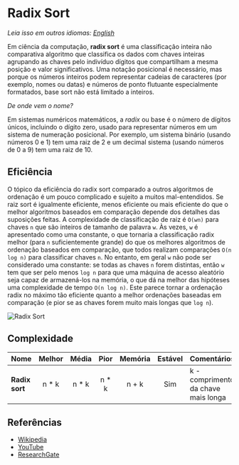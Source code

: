# Radix Sort

_Leia isso em outros idiomas:_
[_English_](README.md)

Em ciência da computação, **radix sort** é uma classificação inteira não comparativa
algoritmo que classifica os dados com chaves inteiras agrupando as chaves pelo indivíduo
dígitos que compartilham a mesma posição e valor significativos. Uma notação posicional
é necessário, mas porque os números inteiros podem representar cadeias de caracteres
(por exemplo, nomes ou datas) e números de ponto flutuante especialmente formatados, base
sort não está limitado a inteiros.

*De onde vem o nome?*

Em sistemas numéricos matemáticos, a *radix* ou base é o número de dígitos únicos,
incluindo o dígito zero, usado para representar números em um sistema de numeração posicional.
Por exemplo, um sistema binário (usando números 0 e 1) tem uma raiz de 2 e um decimal
sistema (usando números de 0 a 9) tem uma raiz de 10.

## Eficiência

O tópico da eficiência do radix sort comparado a outros algoritmos de ordenação é
um pouco complicado e sujeito a muitos mal-entendidos. Se raiz
sort é igualmente eficiente, menos eficiente ou mais eficiente do que o melhor
algoritmos baseados em comparação depende dos detalhes das suposições feitas.
A complexidade de classificação de raiz é `O(wn)` para chaves `n` que são inteiros de tamanho de palavra `w`.
Às vezes, `w` é apresentado como uma constante, o que tornaria a classificação radix melhor
(para `n` suficientemente grande) do que os melhores algoritmos de ordenação baseados em comparação,
que todos realizam comparações `O(n log n)` para classificar chaves `n`. No entanto, em
geral `w` não pode ser considerado uma constante: se todas as chaves `n` forem distintas,
então `w` tem que ser pelo menos `log n` para que uma máquina de acesso aleatório seja capaz de
armazená-los na memória, o que dá na melhor das hipóteses uma complexidade de tempo `O(n log n)`. Este
parece tornar a ordenação radix no máximo tão eficiente quanto a melhor
ordenações baseadas em comparação (e pior se as chaves forem muito mais longas que `log n`).

![Radix Sort](https://www.researchgate.net/publication/291086231/figure/fig1/AS:614214452404240@1523451545568/Simplistic-illustration-of-the-steps-performed-in-a-radix-sort-In-this-example-the.png)

## Complexidade

| Nome                  | Melhor            | Média             | Pior               | Memória    | Estável    | Comentários  |
| --------------------- | :-------------: | :-----------------: | :-----------------: | :-------: | :-------: | :-------- |
| **Radix sort**        | n * k           | n * k               | n * k               | n + k     | Sim       | k - comprimento da chave mais longa |

## Referências

- [Wikipedia](https://en.wikipedia.org/wiki/Radix_sort)
- [YouTube](https://www.youtube.com/watch?v=XiuSW_mEn7g&index=62&t=0s&list=PLLXdhg_r2hKA7DPDsunoDZ-Z769jWn4R8)
- [ResearchGate](https://www.researchgate.net/figure/Simplistic-illustration-of-the-steps-performed-in-a-radix-sort-In-this-example-the_fig1_291086231)
